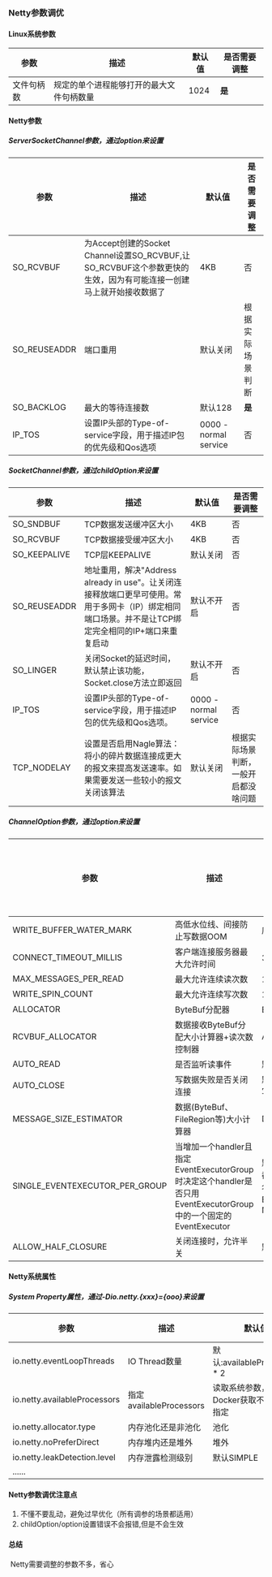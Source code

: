 ### Netty参数调优

#### Linux系统参数

| 参数       | 描述                                     | 默认值 | 是否需要调整 |
| ---------- | ---------------------------------------- | ------ | ------------ |
| 文件句柄数 | 规定的单个进程能够打开的最大文件句柄数量 | 1024   | **是**       |

#### Netty参数

##### ServerSocketChannel参数，通过option来设置

| 参数         | 描述                                                         | 默认值                | 是否需要调整     |
| ------------ | ------------------------------------------------------------ | --------------------- | ---------------- |
| SO_RCVBUF    | 为Accept创建的Socket Channel设置SO_RCVBUF,让SO_RCVBUF这个参数更快的生效，因为有可能连接一创建马上就开始接收数据了 | 4KB                   | 否               |
| SO_REUSEADDR | 端口重用                                                     | 默认关闭              | 根据实际场景判断 |
| SO_BACKLOG   | 最大的等待连接数                                             | 默认128               | **是**           |
| IP_TOS       | 设置IP头部的Type-of-service字段，用于描述IP包的优先级和Qos选项 | 0000 - normal service | 否               |

##### SocketChannel参数，通过childOption来设置

| 参数         | 描述                                                         | 默认值                | 是否需要调整                         |
| ------------ | ------------------------------------------------------------ | --------------------- | ------------------------------------ |
| SO_SNDBUF    | TCP数据发送缓冲区大小                                        | 4KB                   | 否                                   |
| SO_RCVBUF    | TCP数据接受缓冲区大小                                        | 4KB                   | 否                                   |
| SO_KEEPALIVE | TCP层KEEPALIVE                                               | 默认关闭              | 否                                   |
| SO_REUSEADDR | 地址重用，解决"Address already in use"。让关闭连接释放端口更早可使用。常用于多网卡（IP）绑定相同端口场景。并不是让TCP绑定完全相同的IP+端口来重复启动 | 默认不开启            | 否                                   |
| SO_LINGER    | 关闭Socket的延迟时间，默认禁止该功能，Socket.close方法立即返回 | 默认不开启            | 否                                   |
| IP_TOS       | 设置IP头部的Type-of-service字段，用于描述IP包的优先级和Qos选项。 | 0000 - normal service | 否                                   |
| TCP_NODELAY  | 设置是否启用Nagle算法：将小的碎片数据连接成更大的报文来提高发送速率。如果需要发送一些较小的报文关闭该算法 | 默认关闭              | 根据实际场景判断，一般开启都没啥问题 |

##### ChannelOption参数，通过option来设置

| 参数                           | 描述                                                         | 默认值                                                       | 是否需要调整 |
| ------------------------------ | ------------------------------------------------------------ | ------------------------------------------------------------ | ------------ |
| WRITE_BUFFER_WATER_MARK        | 高低水位线、间接防止写数据OOM                                | 底水位32KB，高水位64KB                                       | 否           |
| CONNECT_TIMEOUT_MILLIS         | 客户端连接服务器最大允许时间                                 | 30秒                                                         | **是**       |
| MAX_MESSAGES_PER_READ          | 最大允许连续读次数                                           | 16次                                                         | 否           |
| WRITE_SPIN_COUNT               | 最大允许连续写次数                                           | 16次                                                         | 否           |
| ALLOCATOR                      | ByteBuf分配器                                                | ByteBufAllocator.DEFULT：池化+堆外                           | 否           |
| RCVBUF_ALLOCATOR               | 数据接收ByteBuf分配大小计算器+读次数控制器                   | AdaptiveRecvByteBufAllocator                                 | 否           |
| AUTO_READ                      | 是否监听读事件                                               | 默认打开                                                     | 否           |
| AUTO_CLOSE                     | 写数据失败是否关闭连接                                       | 默认打开。如果失败不关闭的话下次还会写，可能还是失败         | 否           |
| MESSAGE_SIZE_ESTIMATOR         | 数据(ByteBuf、FileRegion等)大小计算器                        | DefaultMessageSizeEstimator.DEFULT                           | 否           |
| SINGLE_EVENTEXECUTOR_PER_GROUP | 当增加一个handler且指定EventExecutorGroup时决定这个handler是否只用EventExecutorGroup中的一个固定的EventExecutor | 默认True。一个handler不管是否共享，都绑定唯一一个EventExecutor。所以小名叫pinEventExecutor。没有指定EventExecutor就复用channel的NioEventLoop | 否           |
| ALLOW_HALF_CLOSURE             | 关闭连接时，允许半关                                         | 默认不允许半关                                               | 否           |

#### Netty系统属性

##### System Property属性，通过-Dio.netty.{xxx}={ooo}来设置

| 参数                         | 描述                    | 默认值                                     | 是否需要调整           |
| ---------------------------- | ----------------------- | ------------------------------------------ | ---------------------- |
| io.netty.eventLoopThreads    | IO Thread数量           | 默认:availableProcessors * 2               | 否                     |
| io.netty.availableProcessors | 指定availableProcessors | 读取系统参数，注意Docker获取不准确需要指定 | **Docker部署需要调整** |
| io.netty.allocator.type      | 内存池化还是非池化      | 池化                                       | 否                     |
| io.netty.noPreferDirect      | 内存堆内还是堆外        | 堆外                                       | 否                     |
| io.netty.leakDetection.level | 内存泄露检测级别        | 默认SIMPLE                                 | 否                     |
| ......                       |                         |                                            |                        |

#### Netty参数调优注意点

1. 不懂不要乱动，避免过早优化（所有调参的场景都适用）
2. childOption/option设置错误不会报错,但是不会生效

#### 总结

​	Netty需要调整的参数不多，省心